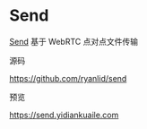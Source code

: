 # Send

[Send](https://github.com/ryanlid/send) 基于 WebRTC 点对点文件传输

源码

https://github.com/ryanlid/send

预览

https://send.yidiankuaile.com
